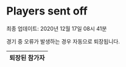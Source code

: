 # Players sent off
최종 업데이트: 2020년 12월 17일 08시 41분


경기 중 오류가 발생하는 경우 자동으로 퇴장됩니다.


| 퇴장된 참가자 |
|:---:|